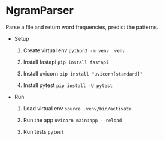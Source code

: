 # NgramParser
Parse a file and return word frequencies, predict the patterns.

* Setup
    1. Create virtual env
    `python3 -m venv .venv`

    2. Install fastapi
    `pip install fastapi`

    3. Install uvicorn
    `pip install "uvicorn[standard]"`

    4. Install pytest
    `pip install -U pytest`

* Run
    1. Load virtual env
        `source .venv/bin/activate`

    2. Run the app
        `uvicorn main:app --reload`

    3. Run tests
        `pytest`
